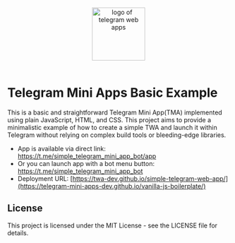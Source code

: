 
<p align="center">
  <br>
  <img width="120" src="./assets/tapps.png" alt="logo of telegram web apps">
  <br>
  <br>
</p>

# Telegram Mini Apps Basic Example

This is a basic and straightforward Telegram Mini App(TMA) implemented using plain JavaScript, HTML, and CSS. This project aims to provide a minimalistic example of how to create a simple TWA and launch it within Telegram without relying on complex build tools or bleeding-edge libraries.

- App is available via direct link: <https://t.me/simple_telegram_mini_app_bot/app>
- Or you can launch app with a bot menu button: <https://t.me/simple_telegram_mini_app_bot>
- Deployment URL: [https://twa-dev.github.io/simple-telegram-web-app/](https://telegram-mini-apps-dev.github.io/vanilla-js-boilerplate/)

## License

This project is licensed under the MIT License - see the LICENSE file for details.
